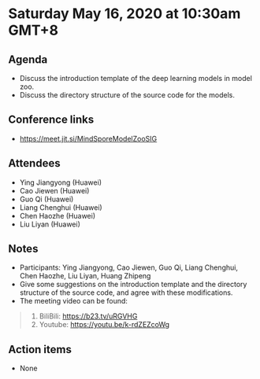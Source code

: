 # Saturday May 16, 2020 at 10:30am GMT+8

## Agenda
* Discuss the introduction template of the deep learning models in model zoo.
* Discuss the directory structure of the source code for the models.

## Conference links
* https://meet.jit.si/MindSporeModelZooSIG

## Attendees 
* Ying Jiangyong (Huawei)
* Cao Jiewen (Huawei)
* Guo Qi (Huawei)
* Liang Chenghui (Huawei)
* Chen Haozhe (Huawei)
* Liu Liyan (Huawei)

## Notes
* Participants: Ying Jiangyong, Cao Jiewen, Guo Qi, Liang Chenghui, Chen Haozhe, Liu Liyan, Huang Zhipeng
* Give some suggestions on the introduction template and the directory structure of the source code, and agree with these modifications.
* The meeting video can be found:
> 1. BiliBili: https://b23.tv/uRGVHG
> 2. Youtube: https://youtu.be/k-rdZEZcoWg

## Action items
* None